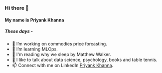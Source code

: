 ### Hi there 👋
#### My name is Priyank Khanna

##### These days -
- 🔭 I’m working on commodies price forcasting.
- 🌱 I’m learning MLOps.
- 📖 I'm reading why we sleep by Matthew Walker.
- 💬 I like to talk about data science, psychology, books and table tennis.
- 📫 Connect with me on LinkedIn <a href="https://www.linkedin.com/in/priyank-khanna/">Priyank Khanna</a>.

<!--
- 👯 I’m looking to collaborate on ...
- 🤔 I’m looking for help with ...
- ⚡ Fun fact: ...
- 😄 Pronouns: He/Him
-->
